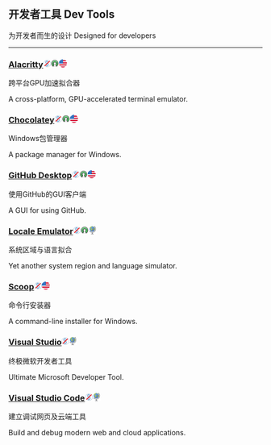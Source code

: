 ## 开发者工具   Dev Tools

为开发者而生的设计   Designed for developers

---

### [Alacritty](https://github.com/jwilm/alacritty)![](/assets/图片2.png)![](/assets/open-source-icon.png)![](/assets/united-states.png)

跨平台GPU加速拟合器

A cross-platform, GPU-accelerated terminal emulator.

### [Chocolatey](https://chocolatey.org/)![](/assets/图片2.png)![](/assets/open-source-icon.png)![](/assets/united-states.png)

Windows包管理器

A package manager for Windows.

### [GitHub Desktop](https://windows.github.com/)![](/assets/图片2.png)![](/assets/open-source-icon.png)![](/assets/united-states.png)

使用GitHub的GUI客户端

A GUI for using GitHub.

### [Locale Emulator](http://xupefei.github.io/Locale-Emulator/)![](/assets/图片2.png)![](/assets/open-source-icon.png)![](/assets/earth-globe.png)

系统区域与语言拟合

Yet another system region and language simulator.

### [Scoop](https://github.com/lukesampson/scoop)![](/assets/图片2.png)![](/assets/united-states.png)

命令行安装器

A command-line installer for Windows.

### [Visual Studio](https://www.visualstudio.com/)![](/assets/图片2.png)![](/assets/earth-globe.png)

终极微软开发者工具

Ultimate Microsoft Developer Tool.

### [Visual Studio Code](https://code.visualstudio.com/)![](/assets/图片2.png)![](/assets/earth-globe.png)

建立调试网页及云端工具

Build and debug modern web and cloud applications.

